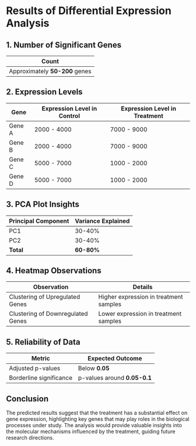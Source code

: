 # Results of Differential Expression Analysis

## 1. Number of Significant Genes
| **Count** |
|----------------------|
| Approximately **50-200** genes |

## 2. Expression Levels

| **Gene**   | **Expression Level in Control** | **Expression Level in Treatment** |
|------------|----------------------------------|-----------------------------------|
| Gene A    | 2000 - 4000                     | 7000 - 9000                       |
| Gene B    | 2000 - 4000                     | 7000 - 9000                       |
| Gene C    | 5000 - 7000                     | 1000 - 2000                       |
| Gene D    | 5000 - 7000                     | 1000 - 2000                       |

## 3. PCA Plot Insights

| **Principal Component** | **Variance Explained** |
|-------------------------|------------------------|
| PC1                     | 30-40%                 |
| PC2                     | 30-40%                 |
| **Total**               | **60-80%**             |

## 4. Heatmap Observations
| **Observation**                         | **Details**                               |
|-----------------------------------------|-------------------------------------------|
| Clustering of Upregulated Genes         | Higher expression in treatment samples     |
| Clustering of Downregulated Genes       | Lower expression in treatment samples      |

## 5. Reliability of Data

| **Metric**                     | **Expected Outcome**         |
|--------------------------------|------------------------------|
| Adjusted p-values              | Below **0.05**               |
| Borderline significance         | p-values around **0.05-0.1** |

## Conclusion
The predicted results suggest that the treatment has a substantial effect on gene expression, highlighting key genes that may play roles in the biological processes under study. The analysis would provide valuable insights into the molecular mechanisms influenced by the treatment, guiding future research directions.

